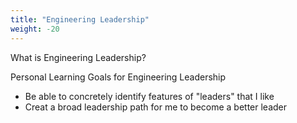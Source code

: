 ```yaml
---
title: "Engineering Leadership"
weight: -20
---
```


What is Engineering Leadership?

Personal Learning Goals for Engineering Leadership

- Be able to concretely identify features of "leaders" that I like 
- Creat a broad leadership path for me to become a better leader

